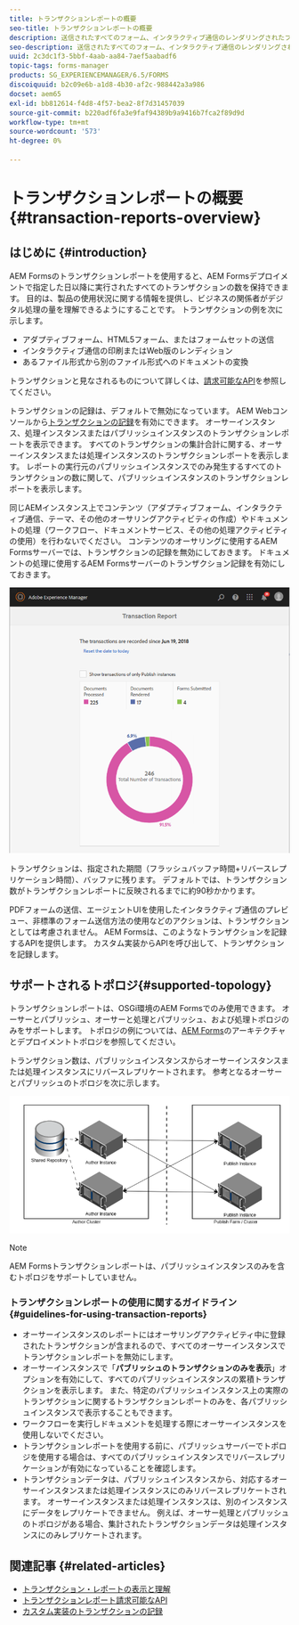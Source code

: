 ```yaml
---
title: トランザクションレポートの概要
seo-title: トランザクションレポートの概要
description: 送信されたすべてのフォーム、インタラクティブ通信のレンダリングされたフォーム、ドキュメントを別の形式に変換するフォームの数を保持する
seo-description: 送信されたすべてのフォーム、インタラクティブ通信のレンダリングされたフォーム、ドキュメントを別の形式に変換するフォームの数を保持する
uuid: 2c3dc1f3-5bbf-4aab-aa84-7aef5aabadf6
topic-tags: forms-manager
products: SG_EXPERIENCEMANAGER/6.5/FORMS
discoiquuid: b2c09e6b-a1d8-4b30-af2c-988442a3a986
docset: aem65
exl-id: bb812614-f4d8-4f57-bea2-8f7d31457039
source-git-commit: b220adf6fa3e9faf94389b9a9416b7fca2f89d9d
workflow-type: tm+mt
source-wordcount: '573'
ht-degree: 0%

---
```


# トランザクションレポートの概要{#transaction-reports-overview}

## はじめに {#introduction}

AEM Formsのトランザクションレポートを使用すると、AEM Formsデプロイメントで指定した日以降に実行されたすべてのトランザクションの数を保持できます。 目的は、製品の使用状況に関する情報を提供し、ビジネスの関係者がデジタル処理の量を理解できるようにすることです。 トランザクションの例を次に示します。

* アダプティブフォーム、HTML5フォーム、またはフォームセットの送信
* インタラクティブ通信の印刷またはWeb版のレンディション
* あるファイル形式から別のファイル形式へのドキュメントの変換

トランザクションと見なされるものについて詳しくは、[請求可能なAPI](../../forms/using/transaction-reports-billable-apis.md)を参照してください。

トランザクションの記録は、デフォルトで無効になっています。 AEM Webコンソールから[トランザクションの記録](../../forms/using/viewing-and-understanding-transaction-reports.md#setting-up-transaction-reports)を有効にできます。 オーサーインスタンス、処理インスタンスまたはパブリッシュインスタンスのトランザクションレポートを表示できます。 すべてのトランザクションの集計合計に関する、オーサーインスタンスまたは処理インスタンスのトランザクションレポートを表示します。 レポートの実行元のパブリッシュインスタンスでのみ発生するすべてのトランザクションの数に関して、パブリッシュインスタンスのトランザクションレポートを表示します。

同じAEMインスタンス上でコンテンツ（アダプティブフォーム、インタラクティブ通信、テーマ、その他のオーサリングアクティビティの作成）やドキュメントの処理（ワークフロー、ドキュメントサービス、その他の処理アクティビティの使用）を行わないでください。 コンテンツのオーサリングに使用するAEM Formsサーバーでは、トランザクションの記録を無効にしておきます。 ドキュメントの処理に使用するAEM Formsサーバーのトランザクション記録を有効にしておきます。

![sample-transaction-report-author-1](assets/sample-transaction-report-author-1.png)

トランザクションは、指定された期間（フラッシュバッファ時間+リバースレプリケーション時間）、バッファに残ります。 デフォルトでは、トランザクション数がトランザクションレポートに反映されるまでに約90秒かかります。

PDFフォームの送信、エージェントUIを使用したインタラクティブ通信のプレビュー、非標準のフォーム送信方法の使用などのアクションは、トランザクションとしては考慮されません。 AEM Formsは、このようなトランザクションを記録するAPIを提供します。 カスタム実装からAPIを呼び出して、トランザクションを記録します。

## サポートされるトポロジ{#supported-topology}

トランザクションレポートは、OSGi環境のAEM Formsでのみ使用できます。 オーサーとパブリッシュ、オーサーと処理とパブリッシュ、および処理トポロジのみをサポートします。 トポロジの例については、[AEM Forms](../../forms/using/transaction-reports-overview.md)のアーキテクチャとデプロイメントトポロジを参照してください。

トランザクション数は、パブリッシュインスタンスからオーサーインスタンスまたは処理インスタンスにリバースレプリケートされます。 参考となるオーサーとパブリッシュのトポロジを次に示します。

![simple-author-publish-topology](assets/simple-author-publish-topology.png)

>[!NOTE]
>
>AEM Formsトランザクションレポートは、パブリッシュインスタンスのみを含むトポロジをサポートしていません。

### トランザクションレポートの使用に関するガイドライン{#guidelines-for-using-transaction-reports}

* オーサーインスタンスのレポートにはオーサリングアクティビティ中に登録されたトランザクションが含まれるので、すべてのオーサーインスタンスでトランザクションレポートを無効にします。
* オーサーインスタンスで「**パブリッシュのトランザクションのみを表示**」オプションを有効にして、すべてのパブリッシュインスタンスの累積トランザクションを表示します。 また、特定のパブリッシュインスタンス上の実際のトランザクションに関するトランザクションレポートのみを、各パブリッシュインスタンスで表示することもできます。
* ワークフローを実行しドキュメントを処理する際にオーサーインスタンスを使用しないでください。
* トランザクションレポートを使用する前に、パブリッシュサーバーでトポロジを使用する場合は、すべてのパブリッシュインスタンスでリバースレプリケーションが有効になっていることを確認します。
* トランザクションデータは、パブリッシュインスタンスから、対応するオーサーインスタンスまたは処理インスタンスにのみリバースレプリケートされます。 オーサーインスタンスまたは処理インスタンスは、別のインスタンスにデータをレプリケートできません。 例えば、オーサー処理とパブリッシュのトポロジがある場合、集計されたトランザクションデータは処理インスタンスにのみレプリケートされます。

## 関連記事 {#related-articles}

* [トランザクション・レポートの表示と理解](../../forms/using/viewing-and-understanding-transaction-reports.md)
* [トランザクションレポート請求可能なAPI](../../forms/using/transaction-reports-billable-apis.md)
* [カスタム実装のトランザクションの記録](/help/forms/using/record-transaction-custom-implementation.md)
